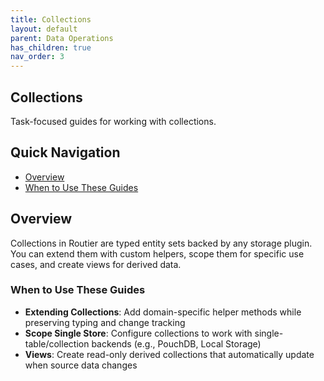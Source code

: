 ```yaml
---
title: Collections
layout: default
parent: Data Operations
has_children: true
nav_order: 3
---
```


## Collections

Task-focused guides for working with collections.

## Quick Navigation

- [Overview](#overview)
- [When to Use These Guides](#when-to-use-these-guides)

## Overview

Collections in Routier are typed entity sets backed by any storage plugin. You can extend them with custom helpers, scope them for specific use cases, and create views for derived data.

### When to Use These Guides

- **Extending Collections**: Add domain-specific helper methods while preserving typing and change tracking
- **Scope Single Store**: Configure collections to work with single-table/collection backends (e.g., PouchDB, Local Storage)
- **Views**: Create read-only derived collections that automatically update when source data changes
